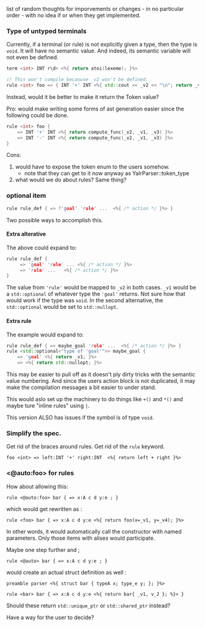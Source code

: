  list of random thoughts for imporvements or changes - in no particular order -
with no idea if or when they get implemented.

### Type of untyped terminals
Currently, if a terminal (or rule) is not explicitly given a type, then the
type is `void`. It will have no semantic value. And indeed, its semantic
variable will not even be defined.

```c++
term <int> INT r\d+ <%{ return atoi(lexeme); }%>

// This won't compile becaouse _v2 won't be defined.
rule <int> foo => { INT '+' INT <%{ std::cout << _v2 << "\n"; return _v1 + _v3 }%> }
```

Instead, would it be better to make it return the Token value?

Pro: would make writing some forms of ast generation easier since the following
could be done.

```C++
rule <int> foo { 
    => INT '+' INT <%{ return compute_func(_v2, _v1, _v3) }%>
    => INT '-' INT <%{ return compute_func(_v2, _v1, _v3) }%>
}
```

Cons:
1. would have to expose the token enum to the users somehow.
   - note that they can get to it now anyway as YalrParser::token_type
2. what would we do about rules? Same thing?


### optional item

```C++
rule rule_def { => ?'goal' 'rule' ...  <%{ /* action */ }%> }
```

Two possible ways to accomplish this.

#### Extra alterative
The above could expand to:

```C++
rule rule_def {
     => 'goal' 'rule' ... <%{ /* action */ }%>  
     => 'rule' ...   <%{ /* action */ }%>
}
```

The value from `'rule'` would be mapped to `_v2` in both cases.  `_v1` would be
a `std::optional` of whatever type the `'goal'` returns. Not sure how that
would work if the type was `void`. In the second alternative, the
`std::optional` would be set to `std::nullopt`.

#### Extra rule
The example would expand to:

```C++
rule rule_def { => maybe_goal 'rule' ...  <%{ /* action */ }%> }
rule <std::optional<"type of 'goal'">> maybe_goal {
    => 'goal' <%{ return _v1; }%>
    => <%{ return std::nullopt; }%>
```

This may be easier to pull off as it doesn't ply dirty tricks with the semantic
value numbering. And since the users action block is not duplicated, it may
make the compilation messages a bit easier to under stand.

This would aslo set up the machinery to do things like `+()` and `*()` and
maybe ture "inline rules" using `|`.

This version ALSO has issues if the symbol is of type `void`.

### Simplify the spec.
Get rid of the braces around rules.
Get rid of the `rule` keyword.

```
foo <int> => left:INT '+' right:INT  <%{ return left + right }%>
```

### <@auto:foo> for rules

How about allowing this:

```
rule <@auto:foo> bar { => x:A c d y:e ; }
```

which would get rewritten as :

```
rule <foo> bar { => x:A c d y:e <%{ return foo(x=_v1, y=_v4); }%>
```

In other words, it would automatically call the constructor with named
parameters. Only those items with alises would participate.

Maybe one step further and ;

```
rule <@auto> bar { => x:A c d y:e ; }
```

would create an actual struct definition as well :
```
preamble parser <%{ struct bar { typeA x; type_e y; }; }%>

rule <bar> bar { => x:A c d y:e <%{ return bar{ _v1, v_2 }; %}> }
```

Should these return `std::unique_ptr` or `std::shared_ptr` instead?

Have a way for the user to decide?

